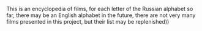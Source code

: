 This is an encyclopedia of films, for each letter of the Russian alphabet so far, there may be an English alphabet in the future, there are not very many films presented in this project, but their list may be replenished))
